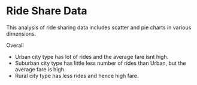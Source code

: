 # Ride Share Data
This analysis of ride sharing data includes scatter and pie charts in various dimensions.

Overall
* Urban city type has lot of rides and the average fare isnt high.
* Suburban city type has little less number of rides than Urban, but the average fare is high.
* Rural city type has less rides and hence high fare.
